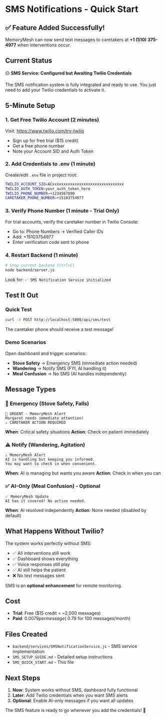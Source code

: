 # SMS Notifications - Quick Start

## ✅ Feature Added Successfully!

MemoryMesh can now send text messages to caretakers at **+1 (510) 375-4977** when interventions occur.

## Current Status

🟡 **SMS Service: Configured but Awaiting Twilio Credentials**

The SMS notification system is fully integrated and ready to use. You just need to add your Twilio credentials to activate it.

## 5-Minute Setup

### 1. Get Free Twilio Account (2 minutes)

Visit: https://www.twilio.com/try-twilio
- Sign up for free trial ($15 credit)
- Get a free phone number
- Note your Account SID and Auth Token

### 2. Add Credentials to .env (1 minute)

Create/edit `.env` file in project root:

```bash
TWILIO_ACCOUNT_SID=ACxxxxxxxxxxxxxxxxxxxxxxxxxxxxxxxx
TWILIO_AUTH_TOKEN=your_auth_token_here
TWILIO_PHONE_NUMBER=+1234567890
CARETAKER_PHONE_NUMBER=+15103754977
```

### 3. Verify Phone Number (1 minute - Trial Only)

For trial accounts, verify the caretaker number in Twilio Console:
- Go to: Phone Numbers → Verified Caller IDs
- Add: +15103754977
- Enter verification code sent to phone

### 4. Restart Backend (1 minute)

```bash
# Stop current backend (Ctrl+C)
node backend/server.js
```

Look for: `✅ SMS Notification Service initialized`

## Test It Out

### Quick Test
```bash
curl -X POST http://localhost:5000/api/sms/test
```

The caretaker phone should receive a test message!

### Demo Scenarios

Open dashboard and trigger scenarios:
- **Stove Safety** → Emergency SMS (immediate action needed)
- **Wandering** → Notify SMS (FYI, AI handling it)
- **Meal Confusion** → No SMS (AI handles independently)

## Message Types

### 🚨 Emergency (Stove Safety, Falls)
```
🚨 URGENT - MemoryMesh Alert
Margaret needs immediate attention!
⚠️ CARETAKER ACTION REQUIRED
```
**When**: Critical safety situations
**Action**: Check on patient immediately

### ⚠️ Notify (Wandering, Agitation)
```
⚠️ MemoryMesh Alert
AI is handling but keeping you informed.
You may want to check in when convenient.
```
**When**: AI is managing but wants you aware
**Action**: Check in when you can

### ✅ AI-Only (Meal Confusion) - Optional
```
✅ MemoryMesh Update
AI has it covered! No action needed.
```
**When**: AI resolved independently
**Action**: None needed (disabled by default)

## What Happens Without Twilio?

The system works perfectly without SMS:
- ✅ All interventions still work
- ✅ Dashboard shows everything
- ✅ Voice responses still play
- ✅ AI still helps the patient
- ❌ No text messages sent

SMS is an **optional enhancement** for remote monitoring.

## Cost

- **Trial**: Free ($15 credit = ~2,000 messages)
- **Paid**: $0.0079 per message (~$0.79 for 100 messages/month)

## Files Created

- `backend/services/SMSNotificationService.js` - SMS service implementation
- `SMS_SETUP_GUIDE.md` - Detailed setup instructions
- `SMS_QUICK_START.md` - This file

## Next Steps

1. **Now**: System works without SMS, dashboard fully functional
2. **Later**: Add Twilio credentials when you want SMS alerts
3. **Optional**: Enable AI-only messages if you want all updates

The SMS feature is ready to go whenever you add the credentials! 📱
